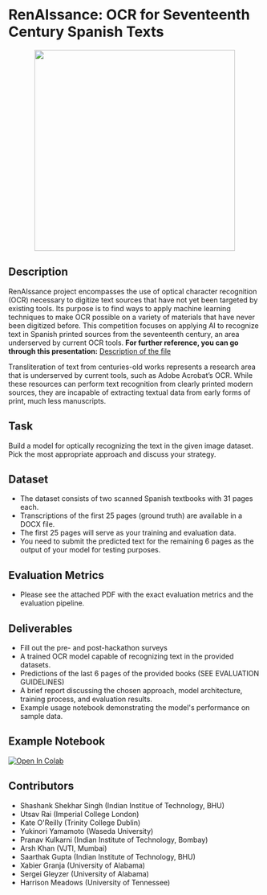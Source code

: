 # RenAIssance: OCR for Seventeenth Century Spanish Texts
<!-- ![coverImage](./cover.webp) -->
<p align="center">
<img src="https://raw.githubusercontent.com/ML4SCI/DeepLearnHackathon/Renaissance/NLPRenaissanceChallenge/images/cover.webp" width="400">
</p>

## Description
RenAIssance project encompasses the use of optical character recognition (OCR) necessary to digitize text sources that have not yet been targeted by existing tools. Its purpose is to find ways to apply machine learning techniques to make OCR possible on a variety of materials that have never been digitized before. This competition focuses on applying AI to recognize text in Spanish printed sources from the seventeenth century, an area underserved by current OCR tools. 
**For further reference, you can go through this presentation:** [Description of the file](https://github.com/ML4SCI/DeepLearnHackathon/blob/main/NLPRenaissanceChallenge/data/Hackathon%20training%20-%20print%20irregularities.pptx)
 

Transliteration of text from centuries-old works represents a research area that is underserved by current tools, such as Adobe Acrobat’s OCR. While these resources can perform text recognition from clearly printed modern sources, they are incapable of extracting textual data from early forms of print, much less manuscripts.

## Task
Build a model for optically recognizing the text in the given image dataset. Pick the most appropriate approach and discuss your strategy.

## Dataset
- The dataset consists of two scanned Spanish textbooks with 31 pages each.
- Transcriptions of the first 25 pages (ground truth) are available in a DOCX file.
- The first 25 pages will serve as your training and evaluation data.
- You need to submit the predicted text for the remaining 6 pages as the output of your model for testing purposes.

## Evaluation Metrics
- Please see the attached PDF with the exact evaluation metrics and the evaluation pipeline.

## Deliverables
- Fill out the pre- and post-hackathon surveys
- A trained OCR model capable of recognizing text in the provided datasets.
- Predictions of the last 6 pages of the provided books (SEE EVALUATION GUIDELINES)
- A brief report discussing the chosen approach, model architecture, training process, and evaluation results.
- Example usage notebook demonstrating the model's performance on sample data.

## Example Notebook
[![Open In Colab](https://colab.research.google.com/assets/colab-badge.svg)](https://colab.research.google.com/github/ML4SCI/DeepLearnHackathon/blob/RenAIssance/NLPRenaissanceChallenge/Sample_Notebook.ipynb)

## Contributors

- Shashank Shekhar Singh (Indian Institue of Technology, BHU)
- Utsav Rai (Imperial College London)
- Kate O'Reilly (Trinity College Dublin)
- Yukinori Yamamoto (Waseda University)
- Pranav Kulkarni (Indian Institute of Technology, Bombay)
- Arsh Khan (VJTI, Mumbai)
- Saarthak Gupta (Indian Institute of Technology, BHU)
- Xabier Granja (University of Alabama)
- Sergei Gleyzer (University of Alabama)
- Harrison Meadows (University of Tennessee)
